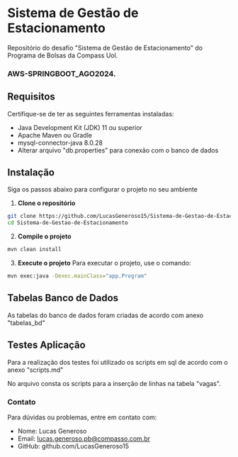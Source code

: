 # Sistema de Gestão de Estacionamento

Repositório do desafio "Sistema de Gestão de Estacionamento" do Programa de Bolsas da Compass Uol.


### AWS-SPRINGBOOT_AGO2024.
## Requisitos

Certifique-se de ter as seguintes ferramentas instaladas:
- Java Development Kit (JDK) 11 ou superior
- Apache Maven ou Gradle
- mysql-connector-java 8.0.28
- Alterar arquivo "db.properties" para conexão com o banco de dados 

## Instalação
Siga os passos abaixo para configurar o projeto no seu ambiente
1. **Clone o repositório**
 ```bash
 git clone https://github.com/LucasGeneroso15/Sistema-de-Gestao-de-Estacionamento.git
 cd Sistema-de-Gestao-de-Estacionamento
 ```

2. **Compile o projeto**

 ```bash
 mvn clean install
 ```

3. **Execute o projeto**
   Para executar o projeto, use o comando:

 ```bash
 mvn exec:java -Dexec.mainClass="app.Program"
 ```
## Tabelas Banco de Dados

As tabelas do banco de dados foram criadas de acordo com anexo "tabelas_bd"

## Testes Aplicação

Para a realização dos testes foi utilizado os scripts em sql de acordo com o anexo "scripts.md"

No arquivo consta os scripts para a inserção de linhas na tabela "vagas".


### Contato

Para dúvidas ou problemas, entre em contato com:
* Nome: Lucas Generoso
* Email: lucas.generoso.pb@compasso.com.br
* GitHub: github.com/LucasGeneroso15